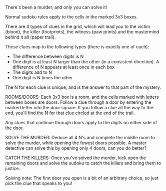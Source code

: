 There's been a murder, and only you can solve it!

Normal sudoku rules apply to the cells in the marked 3x3 boxes.

There are 4 types of clues in the grid, which will lead you to the victim (blood), the killer (footprints), the witness (paw prints) and the mastermind behind it all (paper trail).

These clues map to the following types (there is exactly one of each):

* The difference between digits is N
* One digit is at least N larger than the other (in a consistent direction). A difference of N appears at least once in each box
* The digits add to N
* One digit is N times the other

The N for each clue is unique, and is the answer to that part of the mystery.

ROOMS/DOORS: Each 3x3 box is a room, and the cells marked with letters between boxes are doors. Follow a clue through a door by entering the marked letter into the door square. If you follow a clue all the way to the end, you'll find the N for that clue circled at the end of the trail.

Any clues that continue through doors apply to the digits on either side of the door.

SOLVE THE MURDER: Deduce all 4 N's and complete the middle room to solve the murder, while opening the fewest doors possible. A master detective can solve this by opening only 4 doors, can you do better?

CATCH THE KILLERS: Once you've solved the murder, kick open the remaining doors and solve the sudoku to catch the killers and bring them to justice.

Solving note: The first door you open is a bit of an arbitrary choice, so just pick the clue that speaks to you!